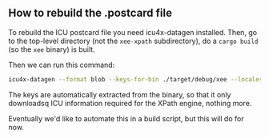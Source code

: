 ## How to rebuild the .postcard file

To rebuild the ICU postcard file you need icu4x-datagen installed. Then, go to the top-level directory (not the `xee-xpath` subdirectory), do a `cargo build` (so the `xee` binary) is built.

Then we can run this command:

```bash
icu4x-datagen --format blob --keys-for-bin ./target/debug/xee --locales full --cldr-tag latest --out xee-xpath/buffer_data.postcard
```

The keys are automatically extracted from the binary, so that it only downloadsq ICU information required for the XPath engine, nothing more.

Eventually we'd like to automate this in a build script, but this will do for now.

